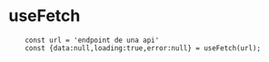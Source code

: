 # useFetch

```
    const url = 'endpoint de una api'
    const {data:null,loading:true,error:null} = useFetch(url);

```
